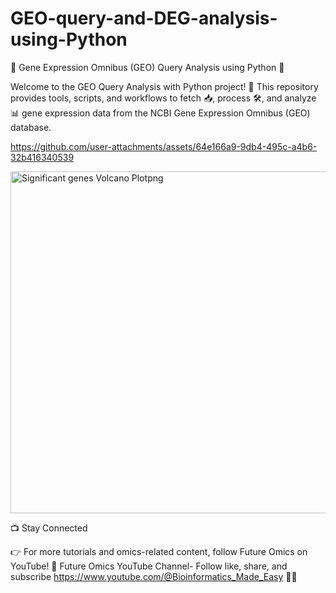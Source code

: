 # GEO-query-and-DEG-analysis-using-Python
🧬 Gene Expression Omnibus (GEO) Query Analysis using Python 🐍

Welcome to the GEO Query Analysis with Python project! 🚀
This repository provides tools, scripts, and workflows to fetch 📥, process 🛠️, and analyze 📊 gene expression data from the NCBI Gene Expression Omnibus (GEO) database.



https://github.com/user-attachments/assets/64e166a9-9db4-495c-a4b6-32b416340539

<img width="678" height="547" alt="Significant genes Volcano Plotpng" src="https://github.com/user-attachments/assets/45d9a210-a889-4020-9658-c2b0157e8fb1" />


📺 Stay Connected

👉 For more tutorials and omics-related content, follow Future Omics on YouTube! 🔗 Future Omics YouTube Channel- Follow like, share, and subscribe https://www.youtube.com/@Bioinformatics_Made_Easy 🎥✨
